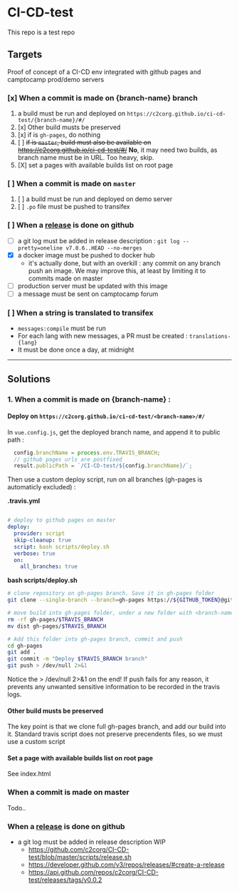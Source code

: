 # CI-CD-test
This repo is a test repo

## Targets

Proof of concept of a CI-CD env integrated with github pages and camptocamp prod/demo servers

### [x] When a commit is made on {branch-name} branch
  
1. a build must be run and deployed on `https://c2corg.github.io/ci-cd-test/{branch-name}/#/`
2. [x] Other build musts be preserved
3. [x] if <branch-name> is `gh-pages`, do nothing
4. [ ] <del>if <branch-name> is `master`, build must also be available on https://c2corg.github.io/ci-cd-test/#/</del> **No**, it may need two builds, as branch name must be in URL. Too heavy, skip. 
5. [X] set a pages with available builds list on root page
  
### [ ] When a commit is made on `master`

1. [ ] a build must be run and deployed on demo server
2. [ ] `.po` file must be pushed to transifex

### [ ] When a [release](https://github.com/c2corg/CI-CD-test/releases) is done on github

* [ ] a git log must be added in release description : `git log --pretty=oneline v7.0.6..HEAD --no-merges`
* [x] a docker image must be pushed to docker hub
  * it's actually done, but with an overkill : any commit on any branch push an image. We may improve this, at least by limiting it to commits made on master
* [ ] production server must be updated with this image
* [ ] a message must be sent on camptocamp forum

### [ ] When a string is translated to transifex

* `messages:compile` must be run
* For each lang with new messages, a PR must be created : `translations-{lang}`
* It must be done once a day, at midnight

----

## Solutions

### 1. When a commit is made on {branch-name} : 
  
#### Deploy on `https://c2corg.github.io/ci-cd-test/<branch-name>/#/`

In `vue.config.js`, get the deployed branch name, and append it to public path : 

```js
  config.branchName = process.env.TRAVIS_BRANCH;
  // github pages urls are postfixed
  result.publicPath = `/CI-CD-test/${config.branchName}/`;
```

Then use a custom deploy script, run on all branches (gh-pages is automaticly excluded) : 

**.travis.yml**
```yml

# deploy to github pages on master
deploy:
  provider: script
  skip-cleanup: true
  script: bash scripts/deploy.sh
  verbose: true
  on:
    all_branches: true
```

**bash scripts/deploy.sh**
```bash
# clone repository on gh-pages branch. Save it in gh-pages folder 
git clone --single-branch --branch=gh-pages https://${GITHUB_TOKEN}@github.com/${TRAVIS_REPO_SLUG}.git gh-pages

# move build into gh-pages folder, under a new folder with <branch-name> as name
rm -rf gh-pages/$TRAVIS_BRANCH
mv dist gh-pages/$TRAVIS_BRANCH

# Add this folder into gh-pages branch, commit and push
cd gh-pages
git add .
git commit -m "Deploy $TRAVIS_BRANCH branch"
git push > /dev/null 2>&1
```

Notice the > /dev/null 2>&1 on the end! If push fails for any reason,
it prevents any unwanted sensitive information to be recorded in the travis logs. 

#### Other build musts be preserved

The key point is that we clone full gh-pages branch, and add our build into it. Standard travis script does not preserve precendents files, so we must use a custom script

#### Set a page with available builds list on root page

See index.html

### When a commit is made on master

Todo..

### When a [release](https://github.com/c2corg/CI-CD-test/releases) is done on github

* a git log must be added in release description WIP
  * https://github.com/c2corg/CI-CD-test/blob/master/scripts/release.sh
  * https://developer.github.com/v3/repos/releases/#create-a-release
  * https://api.github.com/repos/c2corg/CI-CD-test/releases/tags/v0.0.2
  
